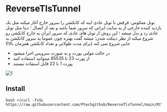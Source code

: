 # ReverseTlsTunnel 

تونل معکوس: فرقش با تونل عادی اینه که کانکشن را سرور خارج آغاز میکنه مثل یک بازدید کننده خارجی از یه سایت ایرانی که سرور شما باشه و بعد از اتصال ؛ دیتا مثل تونل عادی رد و بدل میشه ؛ این روش از تونل های عادی که سرور ایران به خارج کانکشن رو شروع میکنه از نظر دیتکت شدن؛ میشه گفت بهتره چون عموما یه سرور کانکشن به جایی شروع نمی کنه (برای مدت طولانی و تعداد کانکشن همزمان بالا!)

- در حالت مولتی پورت و به صورت سرویس اجرا میشود 
- از پورت 23 تا 65535 میتوانید استفاده کنید 
- پورت 1 تا 22 قابل استفاده نیستند 

![1]()

## Install 

```
bash <(curl -fsSL https://raw.githubusercontent.com/Ptechgithub/ReverseTlsTunnel/main/RtTunnel.sh)
```
